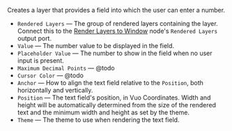 Creates a layer that provides a field into which the user can enter a number.

   - `Rendered Layers` — The group of rendered layers containing the layer. Connect this to the [Render Layers to Window](vuo-node://vuo.layer.render.window) node's `Rendered Layers` output port.
   - `Value` — The number value to be displayed in the field.
   - `Placeholder Value` — The number to show in the field when no user input is present.
   - `Maximum Decimal Points` — @todo
   - `Cursor Color` — @todo
   - `Anchor` — How to align the text field relative to the `Position`, both horizontally and vertically.
   - `Position` — The text field's position, in Vuo Coordinates.  Width and height will be automatically determined from the size of the rendered text and the minimum width and height as set by the theme.
   - `Theme` — The theme to use when rendering the text field.
